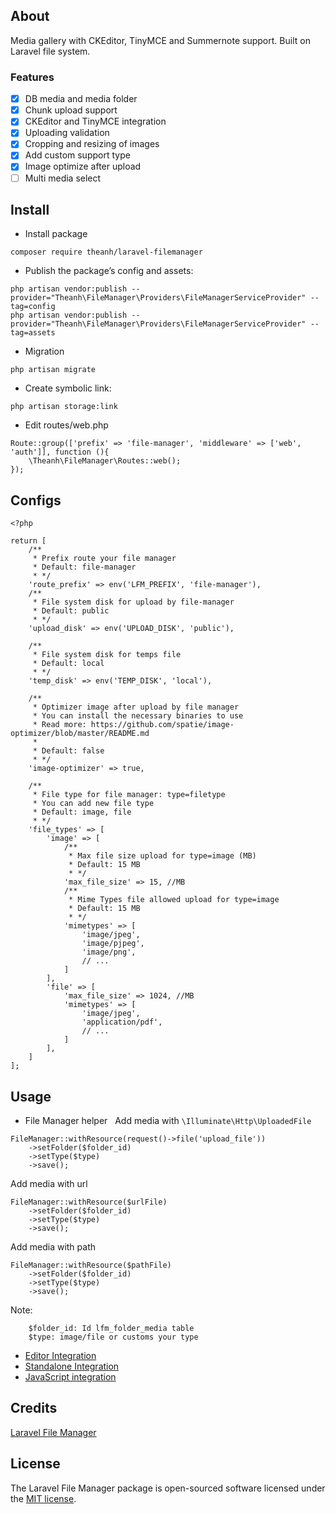 ## About
Media gallery with CKEditor, TinyMCE and Summernote support. Built on Laravel file system.

### Features
- [x] DB media and media folder
- [x] Chunk upload support
- [x] CKEditor and TinyMCE integration
- [x] Uploading validation
- [x] Cropping and resizing of images
- [x] Add custom support type
- [x] Image optimize after upload
- [ ] Multi media select

## Install
- Install package
```
composer require theanh/laravel-filemanager
```

- Publish the package’s config and assets:
```
php artisan vendor:publish --provider="Theanh\FileManager\Providers\FileManagerServiceProvider" --tag=config
php artisan vendor:publish --provider="Theanh\FileManager\Providers\FileManagerServiceProvider" --tag=assets
```
- Migration
```
php artisan migrate
```

- Create symbolic link:
```
php artisan storage:link
```

- Edit routes/web.php
```
Route::group(['prefix' => 'file-manager', 'middleware' => ['web', 'auth']], function (){
    \Theanh\FileManager\Routes::web();
});
```

## Configs
```
<?php

return [
    /**
     * Prefix route your file manager
     * Default: file-manager
     * */
    'route_prefix' => env('LFM_PREFIX', 'file-manager'),
    /**
     * File system disk for upload by file-manager
     * Default: public
     * */
    'upload_disk' => env('UPLOAD_DISK', 'public'),

    /**
     * File system disk for temps file
     * Default: local
     * */
    'temp_disk' => env('TEMP_DISK', 'local'),

    /**
     * Optimizer image after upload by file manager
     * You can install the necessary binaries to use
     * Read more: https://github.com/spatie/image-optimizer/blob/master/README.md
     *
     * Default: false
     * */
    'image-optimizer' => true,

    /**
     * File type for file manager: type=filetype
     * You can add new file type
     * Default: image, file
     * */
    'file_types' => [
        'image' => [
            /**
             * Max file size upload for type=image (MB)
             * Default: 15 MB
             * */
            'max_file_size' => 15, //MB
            /**
             * Mime Types file allowed upload for type=image
             * Default: 15 MB
             * */
            'mimetypes' => [
                'image/jpeg',
                'image/pjpeg',
                'image/png',
                // ...
            ]
        ],
        'file' => [
            'max_file_size' => 1024, //MB
            'mimetypes' => [
                'image/jpeg',
                'application/pdf',
                // ...
            ]
        ],
    ]
];
```

## Usage
- File Manager helper &nbsp;
Add media with ``\Illuminate\Http\UploadedFile``

```
FileManager::withResource(request()->file('upload_file'))
    ->setFolder($folder_id)
    ->setType($type)
    ->save();
```

Add media with url
```
FileManager::withResource($urlFile)
    ->setFolder($folder_id)
    ->setType($type)
    ->save();
```

Add media with path
```
FileManager::withResource($pathFile)
    ->setFolder($folder_id)
    ->setType($type)
    ->save();
```

Note:
```
    $folder_id: Id lfm_folder_media table
    $type: image/file or customs your type
```

- [Editor Integration](https://github.com/theanhk/laravel-filemanager/blob/master/docs/usage-editor.md)
- [Standalone Integration](https://github.com/theanhk/laravel-filemanager/blob/master/docs/usage-editor.md)
- [JavaScript integration](https://github.com/theanhk/laravel-filemanager/blob/master/docs/javascript-integration.md)

## Credits
[Laravel File Manager](https://github.com/UniSharp/laravel-filemanager)

## License

The Laravel File Manager package is open-sourced software licensed under the [MIT license](https://opensource.org/licenses/MIT).
